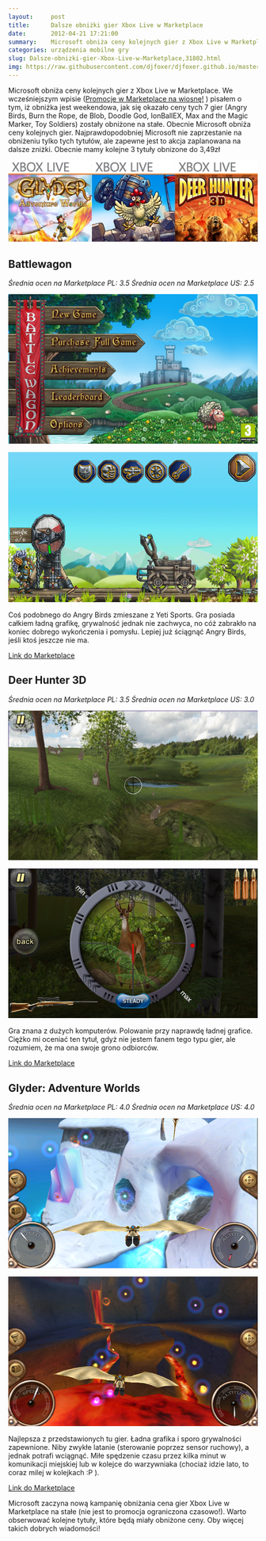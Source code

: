 ```yaml
---
layout:     post
title:      Dalsze obniżki gier Xbox Live w Marketplace
date:       2012-04-21 17:21:00
summary:    Microsoft obniża ceny kolejnych gier z Xbox Live w Marketplace. We wcześniejszym wpisie (Promocje w Marketplace na wiosnę! ) pisałem o tym, iż obniżka jest weekendowa, jak się okazało ceny tych 7 gier (Angry Birds, Burn the Rope, de Blob, Doodle God, IonBallEX, Max and the Magic Marker, Toy Soldiers) zostały obniżone na stałe. Obecnie Microsoft obniża ceny kolejnych gier. Najprawdopodobniej Micros...
categories: urządzenia mobilne gry
slug: Dalsze-obnizki-gier-Xbox-Live-w-Marketplace,31802.html
img: https://raw.githubusercontent.com/djfoxer/djfoxer.github.io/master/_img/2012-4-21-_152_/g_-_-x-_-_-_x20120421153435_0.png
---
```




Microsoft obniża ceny kolejnych gier z Xbox Live w Marketplace. We wcześniejszym wpisie ([Promocje w Marketplace na wiosnę!](http://www.dobreprogramy.pl/djfoxer/Promocje-w-Marketplace-na-wiosne,31477.html) ) pisałem o tym, iż obniżka jest weekendowa, jak się okazało ceny tych 7 gier (Angry Birds, Burn the Rope, de Blob, Doodle God, IonBallEX, Max and the Magic Marker, Toy Soldiers) zostały obniżone na stałe. Obecnie Microsoft obniża ceny kolejnych gier. Najprawdopodobniej Microsoft nie zaprzestanie na obniżeniu tylko tych tytułów, ale zapewne jest to akcja zaplanowana na dalsze zniżki. Obecnie mamy kolejne 3 tytuły obnizone do 3,49zł



![desk](https://raw.githubusercontent.com/djfoxer/djfoxer.github.io/master/_img/2012-4-21-_152_/g_-_-x-_-_-_x20120421153435_0.png)





## Battlewagon


 *Średnia ocen na Marketplace PL: 3.5* 
 *Średnia ocen na Marketplace US: 2.5* 



![desk](https://raw.githubusercontent.com/djfoxer/djfoxer.github.io/master/_img/2012-4-21-_152_/g_-_-x-_-_-_x20120421154457_0.png)




![desk](https://raw.githubusercontent.com/djfoxer/djfoxer.github.io/master/_img/2012-4-21-_152_/g_-_-x-_-_-_x20120421154504_0.png)



Coś podobnego do Angry Birds zmieszane z Yeti Sports.  Gra posiada całkiem ładną grafikę, grywalność jednak nie zachwyca, no cóż zabrakło na koniec dobrego wykończenia i pomysłu. Lepiej już ściągnąć Angry Birds, jeśli ktoś jeszcze nie ma.

[Link do Marketplace](http://www.windowsphone.com/pl-PL/apps/c347bc0a-7e37-41fd-b0f0-2c8b6682041e) 




## Deer Hunter 3D


 *Średnia ocen na Marketplace PL: 3.5* 
 *Średnia ocen na Marketplace US: 3.0* 



![desk](https://raw.githubusercontent.com/djfoxer/djfoxer.github.io/master/_img/2012-4-21-_152_/g_-_-x-_-_-_x20120421154514_0.png)




![desk](https://raw.githubusercontent.com/djfoxer/djfoxer.github.io/master/_img/2012-4-21-_152_/g_-_-x-_-_-_x20120421154522_0.png)



Gra znana z dużych komputerów. Polowanie przy naprawdę ładnej grafice. Ciężko mi oceniać ten tytuł, gdyż nie jestem fanem tego typu gier, ale rozumiem, że ma ona swoje grono odbiorców.

[Link do Marketplace](http://www.windowsphone.com/pl-PL/apps/5290e608-9134-e011-854c-00237de2db9e) 



## Glyder: Adventure Worlds


 *Średnia ocen na Marketplace PL: 4.0* 
 *Średnia ocen na Marketplace US: 4.0* 



![desk](https://raw.githubusercontent.com/djfoxer/djfoxer.github.io/master/_img/2012-4-21-_152_/g_-_-x-_-_-_x20120421154529_0.png)




![desk](https://raw.githubusercontent.com/djfoxer/djfoxer.github.io/master/_img/2012-4-21-_152_/g_-_-x-_-_-_x20120421154543_0.png)



Najlepsza z przedstawionych tu gier. Ładna grafika i sporo grywalności zapewnione. Niby zwykłe latanie (sterowanie poprzez sensor ruchowy), a jednak potrafi wciągnąć. Miłe spędzenie czasu przez kilka minut w komunikacji miejskiej lub w kolejce do warzywniaka (chociaż idzie lato, to coraz milej w kolejkach :P ).

[Link do Marketplace](http://www.windowsphone.com/pl-PL/apps/b26a2ac2-4bd9-df11-a844-00237de2db9e) 


Microsoft zaczyna nową kampanię obniżania cena gier Xbox Live w Marketplace na stałe (nie jest to promocja ograniczona czasowo!). Warto obserwować kolejne tytuły, które będą miały obniżone ceny. Oby więcej takich dobrych wiadomości!